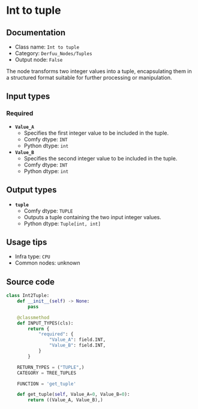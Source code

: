 # Int to tuple
## Documentation
- Class name: `Int to tuple`
- Category: `Derfuu_Nodes/Tuples`
- Output node: `False`

The node transforms two integer values into a tuple, encapsulating them in a structured format suitable for further processing or manipulation.
## Input types
### Required
- **`Value_A`**
    - Specifies the first integer value to be included in the tuple.
    - Comfy dtype: `INT`
    - Python dtype: `int`
- **`Value_B`**
    - Specifies the second integer value to be included in the tuple.
    - Comfy dtype: `INT`
    - Python dtype: `int`
## Output types
- **`tuple`**
    - Comfy dtype: `TUPLE`
    - Outputs a tuple containing the two input integer values.
    - Python dtype: `Tuple[int, int]`
## Usage tips
- Infra type: `CPU`
- Common nodes: unknown


## Source code
```python
class Int2Tuple:
    def __init__(self) -> None:
        pass

    @classmethod
    def INPUT_TYPES(cls):
        return {
            "required": {
                "Value_A": field.INT,
                "Value_B": field.INT,
            }
        }

    RETURN_TYPES = ("TUPLE",)
    CATEGORY = TREE_TUPLES

    FUNCTION = 'get_tuple'

    def get_tuple(self, Value_A=0, Value_B=0):
        return ((Value_A, Value_B),)

```

